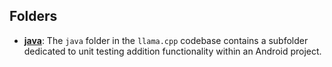 ## Folders
- **[java](test/java.driver.md)**: The `java` folder in the `llama.cpp` codebase contains a subfolder dedicated to unit testing addition functionality within an Android project.

